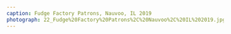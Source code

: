 ```yaml
---
caption: Fudge Factory Patrons, Nauvoo, IL 2019
photograph: 22_Fudge%20Factory%20Patrons%2C%20Nauvoo%2C%20IL%202019.jpg
---
```

